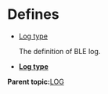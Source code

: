 # Defines

-   [Log type](GUID-654D5ACE-F64F-4D92-8675-41DB4B465DB1.md)

    The definition of BLE log.


-   **[Log type](GUID-654D5ACE-F64F-4D92-8675-41DB4B465DB1.md)**  


**Parent topic:**[LOG](GUID-EE337600-5EFC-43E1-BE46-228B381B8839.md)

